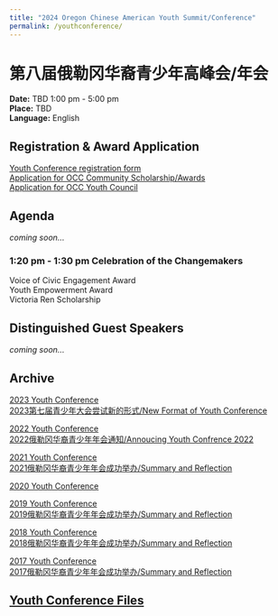 ```yaml
---
title: "2024 Oregon Chinese American Youth Summit/Conference"
permalink: /youthconference/
---
```


# 第八届俄勒冈华裔青少年高峰会/年会

**Date:** TBD 1:00 pm - 5:00 pm  
**Place:** TBD  
**Language:** English  

## Registration & Award Application

[Youth Conference registration form](https://docs.google.com/forms/d/e/1FAIpQLSeSSDTPGiyHgZ2CmYjjpXz7SlZvqoqpYTIdMOnCIHzdFsBRZA/viewform?usp=sf_link)  
[Application for OCC Community Scholarship/Awards](https://docs.google.com/forms/d/e/1FAIpQLSfQRyJHdDFVPnelnzQpe8xVH2n0A8AsvoNi7VqHrCHFtCS4vg/viewform?c=0&w=1)   
[Application for OCC Youth Council](https://docs.google.com/forms/d/e/1FAIpQLSdctwF7MalIH_v_ne-_8e4V7NsYEw-VS6L_3Gft3t0w7STV4g/viewform?usp=sf_link)  

## Agenda

*coming soon...*

### 1:20 pm - 1:30 pm Celebration of the Changemakers

Voice of Civic Engagement Award  
Youth Empowerment Award  
Victoria Ren Scholarship  

## Distinguished Guest Speakers

*coming soon...*

## Archive

[2023 Youth Conference](http://pdxchinese.org/youthconference/youth_conference_2023/)  
[2023第七届青少年大会尝试新的形式/New Format of Youth Conference](http://pdxchinese.org/youth_conference_2023/)  

[2022 Youth Conference](http://pdxchinese.org/youthconference/youth_conference_2022/)  
[2022俄勒冈华裔青少年年会通知/Annoucing Youth Confrence 2022](http://pdxchinese.org/youth_conference_2022/)  

[2021 Youth Conference](http://pdxchinese.org/youthconference/youth_conference_2021/)  
[2021俄勒冈华裔青少年年会成功举办/Summary and Reflection](http://pdxchinese.org/youth-conference-2021/)  

[2020 Youth Conference](http://pdxchinese.org/youthconference/youth_conference_2020/)  

[2019 Youth Conference](http://pdxchinese.org/youthconference/youth_conference_2019/)  
[2019俄勒冈华裔青少年年会成功举办/Summary and Reflection](http://pdxchinese.org/youth-conference-2019/)  

[2018 Youth Conference](http://pdxchinese.org/youthconference/youth_conference_2018/)  
[2018俄勒冈华裔青少年年会成功举办/Summary and Reflection](http://pdxchinese.org/youth-conference-2018/)  

[2017 Youth Conference](http://pdxchinese.org/youthconference/youth_conference_2017/)  
[2017俄勒冈华裔青少年年会成功举办/Summary and Reflection](http://pdxchinese.org/youth-conference-2017/)  

## [Youth Conference Files](http://pdxchinese.org/resources/benefits_resources/youthresource/)
